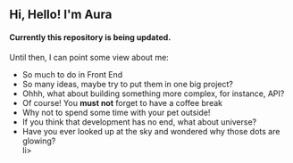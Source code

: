 <h2>Hi, Hello! I'm Aura</h2>

#### Currently this repository is being updated.
<p>Until then, I can point some view about me:
<ul>
<li>So much to do in Front End</li>
<li>So many ideas, maybe try to put them in one big project?</li>
<li>Ohhh, what about building something more complex, for instance, API?</li>
<li>Of course! You <b>must not</b> forget to have a coffee break</li>
<li>Why not to spend some time with your pet outside!</li>
<li>If you think that development has no end, what about universe?</li>
<li>Have you ever looked up at the sky and wondered why those dots are glowing?</li>li>
</ul>

